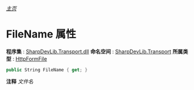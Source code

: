 ###### [主页](./Index.md "主页")
# FileName 属性
**程序集** : [SharpDevLib.Transport.dll](./SharpDevLib.Transport.assembly.md "SharpDevLib.Transport.dll")
**命名空间** : [SharpDevLib.Transport](./SharpDevLib.Transport.namespace.md "SharpDevLib.Transport")
**所属类型** : [HttpFormFile](./SharpDevLib.Transport.HttpFormFile.md "HttpFormFile")
``` csharp
public String FileName { get; }
```
**注释**
*文件名*

